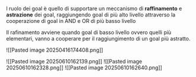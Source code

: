
l ruolo dei goal è quello di supportare un meccanismo di **raffinamento** e **astrazione** dei goal, raggiungendo goal di più alto livello attraverso la cooperazione di goal in AND e OR di più basso livello

Il rafinamento avviene quando goal di basso livello ovvero quelli più elementari, vanno a cooperare per il raggiungimento di un goal più astratto.

![[Pasted image 20250416174408.png]]

![[Pasted image 20250610162139.png]]
![[Pasted image 20250610162328.png]]
![[Pasted image 20250610162640.png]]